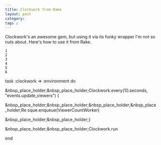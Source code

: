 ```yaml
---
title: Clockwork from Rake
layout: post
category: 
tags : 
---
```





Clockwork's an awesome gem, but using it via its funky wrapper I'm not so nuts
about. Here's how to use it from Rake.

    
    1
    2
    3
    4
    5
    6
    

task :clockwork => :environment do

&nbsp_place_holder;&nbsp_place_holder;Clockwork.every(10.seconds,
"events.update_viewers") {

&nbsp_place_holder;&nbsp_place_holder;&nbsp_place_holder;&nbsp_place_holder;Re
sque.enqueue(ViewerCountWorker)

&nbsp_place_holder;&nbsp_place_holder;}

&nbsp_place_holder;&nbsp_place_holder;Clockwork.run

end

